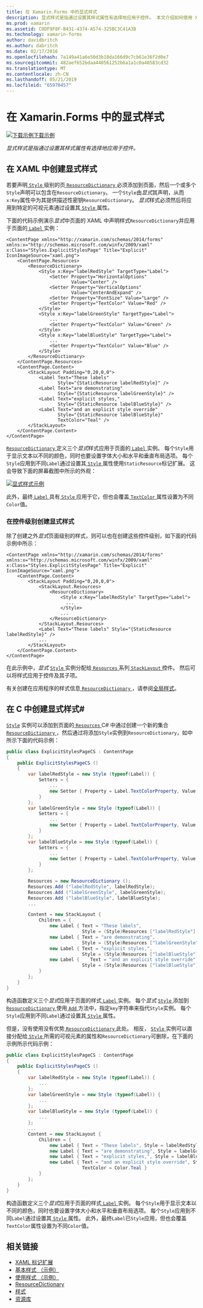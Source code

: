 ```yaml
---
title: 在 Xamarin.Forms 中的显式样式
description: 显式样式是指通过设置其样式属性有选择地应用于控件。 本文介绍如何使用 Xamarin.Forms 应用程序中的显式样式。
ms.prod: xamarin
ms.assetid: C0DF9F8F-B431-4374-A574-325BC3C41A3B
ms.technology: xamarin-forms
author: davidbritch
ms.author: dabritch
ms.date: 02/17/2016
ms.openlocfilehash: 7a149a41a6e50d3b18da166d9c7cb61e36f2d0e7
ms.sourcegitcommit: 482aef652bdaa440561252b6a1a1c0a40583cd32
ms.translationtype: MT
ms.contentlocale: zh-CN
ms.lasthandoff: 05/21/2019
ms.locfileid: "65970457"
---
```

# <a name="explicit-styles-in-xamarinforms"></a>在 Xamarin.Forms 中的显式样式

[![下载示例](~/media/shared/download.png)下载示例](https://developer.xamarin.com/samples/xamarin-forms/UserInterface/Styles/BasicStyles/)

_显式样式是指通过设置其样式属性有选择地应用于控件。_

## <a name="create-an-explicit-style-in-xaml"></a>在 XAML 中创建显式样式

若要声明[ `Style` ](xref:Xamarin.Forms.Style)级别的页[ `ResourceDictionary` ](xref:Xamarin.Forms.ResourceDictionary)必须添加到页面，然后一个或多个`Style`声明可以包含在`ResourceDictionary`。 一个`Style`由*显式*其声明，从而`x:Key`属性中为其提供描述性密钥`ResourceDictionary`。 *显式*样式必须然后将应用到特定的可视元素通过设置其[ `Style` ](xref:Xamarin.Forms.NavigableElement.Style)属性。

下面的代码示例演示*显式*中页面的 XAML 中声明样式`ResourceDictionary`并应用于页面的[ `Label` ](xref:Xamarin.Forms.Label)实例：

```xaml
<ContentPage xmlns="http://xamarin.com/schemas/2014/forms" xmlns:x="http://schemas.microsoft.com/winfx/2009/xaml" x:Class="Styles.ExplicitStylesPage" Title="Explicit" IconImageSource="xaml.png">
    <ContentPage.Resources>
        <ResourceDictionary>
            <Style x:Key="labelRedStyle" TargetType="Label">
                <Setter Property="HorizontalOptions"
                        Value="Center" />
                <Setter Property="VerticalOptions"
                        Value="CenterAndExpand" />
                <Setter Property="FontSize" Value="Large" />
                <Setter Property="TextColor" Value="Red" />
            </Style>
            <Style x:Key="labelGreenStyle" TargetType="Label">
                ...
                <Setter Property="TextColor" Value="Green" />
            </Style>
            <Style x:Key="labelBlueStyle" TargetType="Label">
                ...
                <Setter Property="TextColor" Value="Blue" />
            </Style>
        </ResourceDictionary>
    </ContentPage.Resources>
    <ContentPage.Content>
        <StackLayout Padding="0,20,0,0">
            <Label Text="These labels"
                   Style="{StaticResource labelRedStyle}" />
            <Label Text="are demonstrating"
                   Style="{StaticResource labelGreenStyle}" />
            <Label Text="explicit styles,"
                   Style="{StaticResource labelBlueStyle}" />
            <Label Text="and an explicit style override"
                   Style="{StaticResource labelBlueStyle}"
                   TextColor="Teal" />
        </StackLayout>
    </ContentPage.Content>
</ContentPage>
```

[ `ResourceDictionary` ](xref:Xamarin.Forms.ResourceDictionary)定义三个*显式*样式应用于页面的[ `Label` ](xref:Xamarin.Forms.Label)实例。 每个`Style`用于显示文本以不同的颜色，同时也要设置字体大小和水平和垂直布局选项。 每个`Style`应用到不同`Label`通过设置其[ `Style` ](xref:Xamarin.Forms.NavigableElement.Style)属性使用`StaticResource`标记扩展。 这会导致下面的屏幕截图中所示的外观：

[![](explicit-images/explicit-styles.png "显式样式示例")](explicit-images/explicit-styles-large.png#lightbox "显式样式示例")

此外，最终[ `Label` ](xref:Xamarin.Forms.Label)具有[ `Style` ](xref:Xamarin.Forms.Style)应用于它，但也会覆盖[ `TextColor` ](xref:Xamarin.Forms.Label.TextColor)属性设置为不同`Color`值。

### <a name="create-an-explicit-style-at-the-control-level"></a>在控件级别创建显式样式

除了创建之外*显式*页面级别的样式，则可以也在创建这些控件级别，如下面的代码示例中所示：

```xaml
<ContentPage xmlns="http://xamarin.com/schemas/2014/forms" xmlns:x="http://schemas.microsoft.com/winfx/2009/xaml" x:Class="Styles.ExplicitStylesPage" Title="Explicit" IconImageSource="xaml.png">
    <ContentPage.Content>
        <StackLayout Padding="0,20,0,0">
            <StackLayout.Resources>
                <ResourceDictionary>
                    <Style x:Key="labelRedStyle" TargetType="Label">
                      ...
                    </Style>
                    ...
                </ResourceDictionary>
            </StackLayout.Resources>
            <Label Text="These labels" Style="{StaticResource labelRedStyle}" />
            ...
        </StackLayout>
    </ContentPage.Content>
</ContentPage>
```

在此示例中，*显式* [ `Style` ](xref:Xamarin.Forms.Style)实例分配给[ `Resources` ](xref:Xamarin.Forms.VisualElement.Resources)系列[ `StackLayout` ](xref:Xamarin.Forms.StackLayout)控件。 然后可以将样式应用于控件及其子项。

有关创建在应用程序的样式信息[ `ResourceDictionary` ](xref:Xamarin.Forms.ResourceDictionary)，请参阅[全局样式](~/xamarin-forms/user-interface/styles/application.md)。

## <a name="create-an-explicit-style-in-c35"></a>在 C 中创建显式样式&#35;

[`Style`](xref:Xamarin.Forms.Style) 实例可以添加到页面的[ `Resources` ](xref:Xamarin.Forms.VisualElement.Resources) C# 中通过创建一个新的集合[ `ResourceDictionary` ](xref:Xamarin.Forms.ResourceDictionary)，然后通过将添加`Style`实例到`ResourceDictionary`，如中所示下面的代码示例：

```csharp
public class ExplicitStylesPageCS : ContentPage
{
    public ExplicitStylesPageCS ()
    {
        var labelRedStyle = new Style (typeof(Label)) {
            Setters = {
                ...
                new Setter { Property = Label.TextColorProperty, Value = Color.Red    }
            }
        };
        var labelGreenStyle = new Style (typeof(Label)) {
            Setters = {
                ...
                new Setter { Property = Label.TextColorProperty, Value = Color.Green }
            }
        };
        var labelBlueStyle = new Style (typeof(Label)) {
            Setters = {
                ...
                new Setter { Property = Label.TextColorProperty, Value = Color.Blue }
            }
        };

        Resources = new ResourceDictionary ();
        Resources.Add ("labelRedStyle", labelRedStyle);
        Resources.Add ("labelGreenStyle", labelGreenStyle);
        Resources.Add ("labelBlueStyle", labelBlueStyle);
        ...

        Content = new StackLayout {
            Children = {
                new Label { Text = "These labels",
                            Style = (Style)Resources ["labelRedStyle"] },
                new Label { Text = "are demonstrating",
                            Style = (Style)Resources ["labelGreenStyle"] },
                new Label { Text = "explicit styles,",
                            Style = (Style)Resources ["labelBlueStyle"] },
                new Label {    Text = "and an explicit style override",
                            Style = (Style)Resources ["labelBlueStyle"], TextColor = Color.Teal }
            }
        };
    }
}
```

构造函数定义三个*显式*应用于页面的样式[ `Label` ](xref:Xamarin.Forms.Label)实例。 每个*显式* [ `Style` ](xref:Xamarin.Forms.Style)添加到[ `ResourceDictionary` ](xref:Xamarin.Forms.ResourceDictionary)使用[ `Add` ](xref:Xamarin.Forms.ResourceDictionary.Add(System.String,System.Object))方法中，指定`key`字符串来指代`Style`实例。 每个`Style`应用到不同`Label`通过设置其[ `Style` ](xref:Xamarin.Forms.NavigableElement.Style)属性。

但是，没有使用没有优势[ `ResourceDictionary` ](xref:Xamarin.Forms.ResourceDictionary)此处。 相反， [ `Style` ](xref:Xamarin.Forms.Style)实例可以直接分配给[ `Style` ](xref:Xamarin.Forms.NavigableElement.Style)所需的可视元素的属性和`ResourceDictionary`可删除，在下面的示例所示代码示例：

```csharp
public class ExplicitStylesPageCS : ContentPage
{
    public ExplicitStylesPageCS ()
    {
        var labelRedStyle = new Style (typeof(Label)) {
            ...
        };
        var labelGreenStyle = new Style (typeof(Label)) {
            ...
        };
        var labelBlueStyle = new Style (typeof(Label)) {
            ...
        };
        ...
        Content = new StackLayout {
            Children = {
                new Label { Text = "These labels", Style = labelRedStyle },
                new Label { Text = "are demonstrating", Style = labelGreenStyle },
                new Label { Text = "explicit styles,", Style = labelBlueStyle },
                new Label { Text = "and an explicit style override", Style = labelBlueStyle,
                            TextColor = Color.Teal }
            }
        };
    }
}
```

构造函数定义三个*显式*应用于页面的样式[ `Label` ](xref:Xamarin.Forms.Label)实例。 每个`Style`用于显示文本以不同的颜色，同时也要设置字体大小和水平和垂直布局选项。 每个`Style`应用到不同`Label`通过设置其[ `Style` ](xref:Xamarin.Forms.NavigableElement.Style)属性。 此外，最终`Label`已`Style`应用，但也会覆盖`TextColor`属性设置为不同`Color`值。

## <a name="related-links"></a>相关链接

- [XAML 标记扩展](~/xamarin-forms/xaml/xaml-basics/xaml-markup-extensions.md)
- [基本样式 （示例）](https://developer.xamarin.com/samples/xamarin-forms/UserInterface/Styles/BasicStyles/)
- [使用样式 （示例）](https://developer.xamarin.com/samples/xamarin-forms/WorkingWithStyles/)
- [ResourceDictionary](xref:Xamarin.Forms.ResourceDictionary)
- [样式](xref:Xamarin.Forms.Style)
- [资源库](xref:Xamarin.Forms.Setter)
